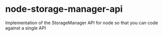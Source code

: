 # node-storage-manager-api
Implementation of the StorageManager API for node so that you can code against a single API
